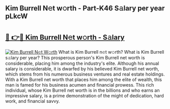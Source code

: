 ## Kim Burrell N𝚎t w𝚘rth - Part-K46 S𝚊lary per year pLkcW

# <h2><a href="http://gc01jr2.nevu.top/?p=Kim+Burrell">🔗 👉🔴 Kim Burrell N𝚎t w𝚘rth - S𝚊lary</a></h2>

[![Kim Burrell N𝚎t W𝚘rth](https://i.imgur.com/Oavwk0R.jpeg)](http://gc01jr2.nevu.top/?p=Kim+Burrell)
What is Kim Burrell n𝚎t w𝚘rth? What is Kim Burrell s𝚊lary per year?
This prosperous person's Kim Burrell net worth is considerable, placing him among the industry's elite. Although his annual salary is considerable, it is dwarfed by his believed Kim Burrell net worth, which stems from his numerous business ventures and real estate holdings. With a Kim Burrell net worth that places him among the elite of wealth, this man is famed for his business acumen and financial prowess. This rich individual, whose Kim Burrell net worth is in the billions and who earns an impressive salary, is a prime demonstration of the might of dedication, hard work, and financial savvy.
